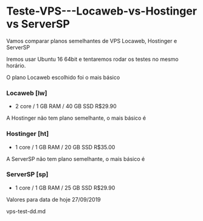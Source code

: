 # Teste-VPS---Locaweb-vs-Hostinger vs ServerSP

Vamos comparar planos semelhantes de VPS Locaweb, Hostinger e ServerSP

Iremos usar Ubuntu 16 64bit e tentaremos rodar os testes no mesmo horário.


O plano Locaweb escolhido foi o mais básico

### Locaweb [lw]

- 2 core / 1 GB RAM / 40 GB SSD R$29.90 


A Hostinger não tem plano semelhante, o mais básico é

### Hostinger [ht]

- 1 core / 1 GB RAM / 20 GB SSD  R$35.00


A ServerSP não tem plano semelhante, o mais básico é

### ServerSP [sp]

- 1 core / 1 GB RAM / 25 GB SSD R$29.90



Valores para data de hoje 27/09/2019


vps-test-dd.md
